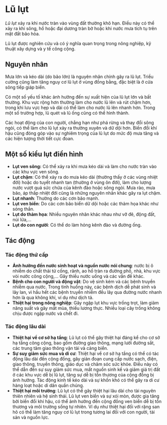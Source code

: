 # Lũ lụt

_Lũ lụt_ xảy ra khi nước tràn vào vùng đất thường khô hạn. Điều này có thể xảy ra khi sông, hồ hoặc đại dương tràn bờ hoặc khi nước mưa tích tụ trên mặt đất bão hòa.

Lũ lụt được nghiên cứu và có ý nghĩa quan trọng trong nông nghiệp, kỹ thuật xây dựng và y tế công cộng.

## Nguyên nhân

Mưa lớn và kéo dài (do bão lớn) là nguyên nhân chính gây ra lũ lụt. Triều cường cũng làm tăng nguy cơ lũ lụt ở vùng đồng bằng, đặc biệt là ở cửa sông tiếp giáp biển.

Có một số yếu tố khác ảnh hưởng đến sự xuất hiện của lũ lụt lớn và bất thường. Khu vực rộng hơn thường làm cho nước lũ lên và rút chậm hơn, trong khi lưu vực hẹp và dài có thể làm cho nước lũ lên nhanh hơn. Trong một số trường hợp, lũ quét và lũ ống cũng có thể hình thành.

Các hoạt động của con người, chẳng hạn như phá rừng và thay đổi sông ngòi, có thể làm cho lũ lụt xảy ra thường xuyên và dữ dội hơn. Biến đổi khí hậu cũng đóng góp vào sự nghiêm trọng của lũ lụt do mức độ mưa tăng và các hiện tượng thời tiết cực đoan.

## Một số kiểu lụt điển hình

 - **Lụt ven sông:** Có thể xảy ra khi mưa kéo dài và làm cho nước tràn vào các khu vực ven sông.
- **Lụt chậm**: Có thể xảy ra do mưa kéo dài (thường thấy ở các vùng nhiệt đới) hoặc do tuyết nhanh tan (thường ở vùng ôn đới), làm cho lượng nước vượt quá sức chứa của kênh đào hoặc sông ngòi. Mưa rào, mưa bão, áp thấp nhiệt đới cũng là những nguyên nhân khác gây ra lụt chậm.
- **Lụt nhanh**: Thường do các cơn bão mạnh.
- **Lụt ven biển**: Do các cơn bão biển dữ dội hoặc các thảm họa khác như sóng thần.
- **Lụt do thảm họa**: Nhiều nguyên nhân khác nhau như vỡ đê, động đất, núi lửa,...
- **Lụt do con người**: Có thể do làm hỏng kênh đào và đường ống.

## Tác động

### Tác động thứ cấp

- **Ảnh hưởng đến nước sinh hoạt và nguồn nước nói chung**: nước bị ô nhiễm do chất thải từ cống, rãnh, ao hồ tràn ra đường phố, nhà, khu vực vòi nước công cộng,... Gây thiếu nước uống và các vấn đề khác.
- **Bệnh cho con người và động vật**: Do vệ sinh kém và các bệnh truyền nhiễm qua nước. Trong tình huống này, các bệnh dịch dễ phát sinh và lây lan, vì hầu hết các bệnh truyền nhiễm đều lây qua đường nước nhanh hơn là qua không khí, ví dụ như dịch tả.
- **Thiệt hại trong nông nghiệp**: Gây ngập lụt khu vực trồng trọt, làm giảm năng suất và gây mất mùa, thiếu lương thực. Nhiều loại cây trồng không chịu được ngập nước và chết đi.


### Tác động lâu dài

- **Thiệt hại về cơ sở hạ tầng**: Lũ lụt có thể gây thiệt hại đáng kể cho cơ sở hạ tầng công cộng, bao gồm đường giao thông, mạng lưới đường sắt, các trung tâm giao thông vận tải và cảng biển.
- **Sự suy giảm sức mua và di cư**: Thiệt hại về cơ sở hạ tầng có thể có tác động lâu dài đến cộng đồng, gây gián đoạn cung cấp nước sạch, điện, giao thông, truyền thông, giáo dục và chăm sóc sức khỏe. Điều này có thể dẫn đến sự suy giảm sức mua, mất nguồn sinh kế và giảm giá trị đất ở các khu vực dễ bị lũ lụt, tăng sự dễ bị tổn thương của cộng đồng bị ảnh hưởng. Tác động kinh tế kéo dài và sự khốn khó có thể gây ra di cư hàng loạt hoặc di dân quần chúng.
- **Thiệt hại môi trường**: Lũ lụt có thể gây thiệt hại lâu dài cho tài nguyên thiên nhiên và hệ sinh thái. Lũ lụt ven biển và sự xói mòn, được gia tăng bởi biến đổi khí hậu, có thể ảnh hưởng đến cộng đồng ven biển dễ bị tổn thương và môi trường sống tự nhiên. Ví dụ như thiệt hại đối với rặng san hô có thể làm tăng nguy cơ lũ lụt trong tương lai đối với con người, tài sản và nguồn lực.